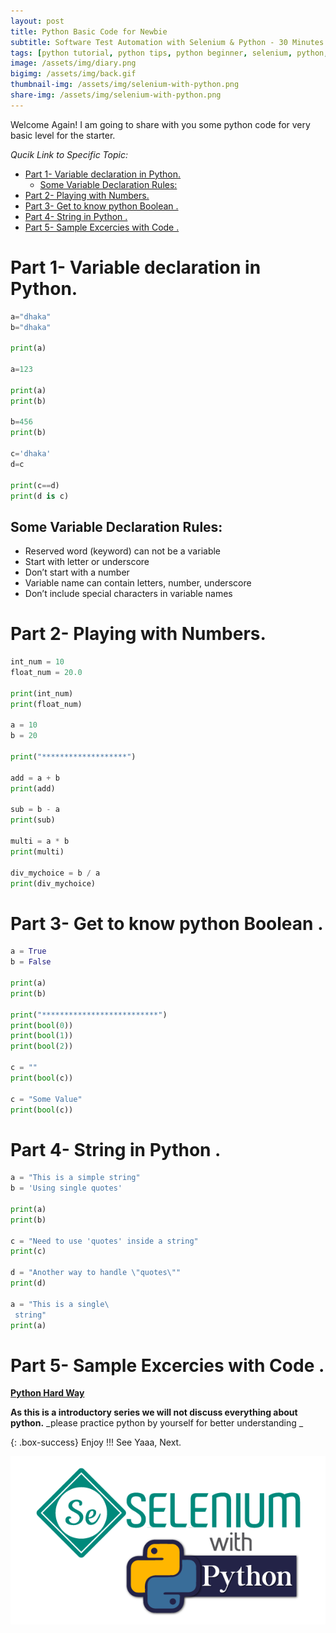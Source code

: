 ```yaml
---
layout: post
title: Python Basic Code for Newbie
subtitle: Software Test Automation with Selenium & Python - 30 Minutes A Day Challenge
tags: [python tutorial, python tips, python beginner, selenium, python, python]
image: /assets/img/diary.png
bigimg: /assets/img/back.gif
thumbnail-img: /assets/img/selenium-with-python.png
share-img: /assets/img/selenium-with-python.png
---
```


Welcome Again! I am going to share with you some python code for very basic level for the starter.

_Qucik Link to Specific Topic:_

- [Part 1- Variable declaration in Python.](#part-1--variable-declaration-in-python)
  - [Some Variable Declaration Rules:](#some-variable-declaration-rules)
- [Part 2- Playing with Numbers.](#part-2--playing-with-numbers)
- [Part 3- Get to know python Boolean .](#part-3--get-to-know-python-boolean-)
- [Part 4- String in Python .](#part-4--string-in-python-)
- [Part 5- Sample Excercies with Code .](#part-5--sample-excercies-with-code-)

# Part 1- Variable declaration in Python.

```py
a="dhaka"
b="dhaka"

print(a)

a=123

print(a)
print(b)

b=456
print(b)

c='dhaka'
d=c

print(c==d)
print(d is c)
```

## Some Variable Declaration Rules:

- Reserved word (keyword) can not be a variable
- Start with letter or underscore
- Don’t start with a number
- Variable name can contain letters, number, underscore
- Don’t include special characters in variable names

# Part 2- Playing with Numbers.

```py
int_num = 10
float_num = 20.0

print(int_num)
print(float_num)

a = 10
b = 20

print("*******************")

add = a + b
print(add)

sub = b - a
print(sub)

multi = a * b
print(multi)

div_mychoice = b / a
print(div_mychoice)
```

# Part 3- Get to know python Boolean .

```py
a = True
b = False

print(a)
print(b)

print("**************************")
print(bool(0))
print(bool(1))
print(bool(2))

c = ""
print(bool(c))

c = "Some Value"
print(bool(c))
```

# Part 4- String in Python .

```py
a = "This is a simple string"
b = 'Using single quotes'

print(a)
print(b)

c = "Need to use 'quotes' inside a string"
print(c)

d = "Another way to handle \"quotes\""
print(d)

a = "This is a single\
 string"
print(a)
```

# Part 5- Sample Excercies with Code .

[**Python Hard Way**](https://github.com/rafayethossain/Python-Hard-Way.git)

**As this is a introductory series we will not discuss everything about python.**
_please practice python by yourself for better understanding _

{: .box-success}
Enjoy !!!
See Yaaa, Next.

![Selenium with Python](/assets/img/selenium-with-python.png "Selenium with Python")
